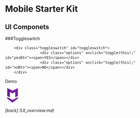 Mobile Starter Kit
================================

UI Componets
--------------------------------

###Toggleswitch


		
		<div class="toggleswitch" id="toggleswitch">	
					<div class="options" onclick="toggle(this);" id="yesBtn"><span>YES</span></div>
					<div class="options" onclick="toggle(this);" id="noBtn"><span>NO</span></div>
		</div> 
	

Demo


![alt text][Demo]

[Demo]: https://github.com/adam-p/markdown-here/raw/master/src/common/images/icon48.png "Logo Title Text 2"

*[back] (UI_overview.md)*  
